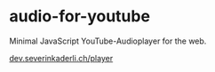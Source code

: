 # audio-for-youtube
Minimal JavaScript YouTube-Audioplayer for the web.

[dev.severinkaderli.ch/player](dev.severinkaderli.ch/player)
